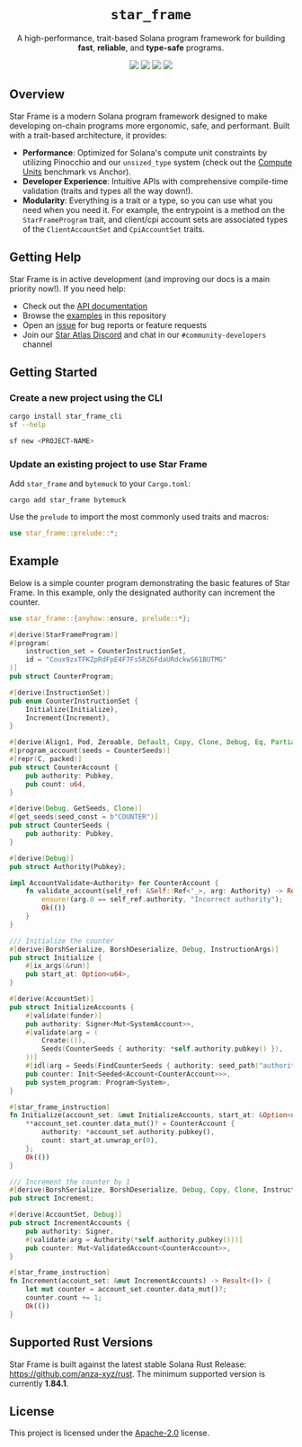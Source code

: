 <h1 align="center">
  <code>star_frame</code>
</h1>
<p align="center">
  A high-performance, trait-based Solana program framework for building <strong>fast</strong>, <strong>reliable</strong>, and <strong>type-safe</strong> programs.
</p>

<p align="center">
  <a href="https://crates.io/crates/star_frame"><img src="https://img.shields.io/crates/v/star_frame?logo=rust" /></a>
  <a href="https://docs.rs/star_frame"><img src="https://img.shields.io/docsrs/star_frame?logo=docsdotrs" /></a>
  <a href="https://github.com/staratlasmeta/star_frame/actions/workflows/ci.yml"><img src="https://img.shields.io/github/actions/workflow/status/staratlasmeta/star_frame/ci.yml?logo=GitHub" /></a>
  <a href="LICENSE"><img src="https://img.shields.io/badge/license-Apache%202.0-blue" /></a>
</p>

## Overview

Star Frame is a modern Solana program framework designed to make developing on-chain programs more ergonomic, safe, and performant. Built with a trait-based architecture, it provides:

- **Performance**: Optimized for Solana's compute unit constraints by utilizing Pinocchio and our `unsized_type` system (check out the [Compute Units](example_programs/bench/COMPUTE_UNITS.md) benchmark vs Anchor).
- **Developer Experience**: Intuitive APIs with comprehensive compile-time validation (traits and types all the way down!).
- **Modularity**: Everything is a trait or a type, so you can use what you need when you need it. For example, the entrypoint is a method on the `StarFrameProgram` trait, and client/cpi account sets are associated types of the `ClientAccountSet` and `CpiAccountSet` traits.

## Getting Help

Star Frame is in active development (and improving our docs is a main priority now!). If you need help:

- Check out the [API documentation](https://docs.rs/star_frame)
- Browse the [examples](example_programs/) in this repository
- Open an [issue](https://github.com/staratlasmeta/star_frame/issues) for bug reports or feature requests
- Join our [Star Atlas Discord](https://discord.gg/gahmBHsc) and chat in our `#community-developers` channel

## Getting Started

### Create a new project using the CLI

```bash
cargo install star_frame_cli
sf --help
```

```bash
sf new <PROJECT-NAME>
```

### Update an existing project to use Star Frame

Add `star_frame` and `bytemuck` to your `Cargo.toml`:

```shell
cargo add star_frame bytemuck
```

Use the `prelude` to import the most commonly used traits and macros:

```rs
use star_frame::prelude::*;
```

## Example

Below is a simple counter program demonstrating the basic features of Star Frame. In this example, only the designated authority can increment the counter.

```rust
use star_frame::{anyhow::ensure, prelude::*};

#[derive(StarFrameProgram)]
#[program(
    instruction_set = CounterInstructionSet,
    id = "Coux9zxTFKZpRdFpE4F7Fs5RZ6FdaURdckwS61BUTMG"
)]
pub struct CounterProgram;

#[derive(InstructionSet)]
pub enum CounterInstructionSet {
    Initialize(Initialize),
    Increment(Increment),
}

#[derive(Align1, Pod, Zeroable, Default, Copy, Clone, Debug, Eq, PartialEq, ProgramAccount)]
#[program_account(seeds = CounterSeeds)]
#[repr(C, packed)]
pub struct CounterAccount {
    pub authority: Pubkey,
    pub count: u64,
}

#[derive(Debug, GetSeeds, Clone)]
#[get_seeds(seed_const = b"COUNTER")]
pub struct CounterSeeds {
    pub authority: Pubkey,
}

#[derive(Debug)]
pub struct Authority(Pubkey);

impl AccountValidate<Authority> for CounterAccount {
    fn validate_account(self_ref: &Self::Ref<'_>, arg: Authority) -> Result<()> {
        ensure!(arg.0 == self_ref.authority, "Incorrect authority");
        Ok(())
    }
}

/// Initialize the counter
#[derive(BorshSerialize, BorshDeserialize, Debug, InstructionArgs)]
pub struct Initialize {
    #[ix_args(&run)]
    pub start_at: Option<u64>,
}

#[derive(AccountSet)]
pub struct InitializeAccounts {
    #[validate(funder)]
    pub authority: Signer<Mut<SystemAccount>>,
    #[validate(arg = (
        Create(()),
        Seeds(CounterSeeds { authority: *self.authority.pubkey() }),
    ))]
    #[idl(arg = Seeds(FindCounterSeeds { authority: seed_path("authority") }))]
    pub counter: Init<Seeded<Account<CounterAccount>>>,
    pub system_program: Program<System>,
}

#[star_frame_instruction]
fn Initialize(account_set: &mut InitializeAccounts, start_at: &Option<u64>) -> Result<()> {
    **account_set.counter.data_mut()? = CounterAccount {
        authority: *account_set.authority.pubkey(),
        count: start_at.unwrap_or(0),
    };
    Ok(())
}

/// Increment the counter by 1
#[derive(BorshSerialize, BorshDeserialize, Debug, Copy, Clone, InstructionArgs)]
pub struct Increment;

#[derive(AccountSet, Debug)]
pub struct IncrementAccounts {
    pub authority: Signer,
    #[validate(arg = Authority(*self.authority.pubkey()))]
    pub counter: Mut<ValidatedAccount<CounterAccount>>,
}

#[star_frame_instruction]
fn Increment(account_set: &mut IncrementAccounts) -> Result<()> {
    let mut counter = account_set.counter.data_mut()?;
    counter.count += 1;
    Ok(())
}
```

## Supported Rust Versions

Star Frame is built against the latest stable Solana Rust Release: https://github.com/anza-xyz/rust. The minimum supported version is currently **1.84.1**.

## License

This project is licensed under the [Apache-2.0](LICENSE) license.
